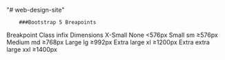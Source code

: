 "# web-design-site" 


        ###Bootstrap 5 Breapoints
Breakpoint	  Class infix	          Dimensions
X-Small	      None	                    <576px
Small	        sm	                    ≥576px
Medium	      md	                    ≥768px
Large	        lg	                    ≥992px
Extra         large	xl	                ≥1200px
Extra         extra large xxl           ≥1400px
